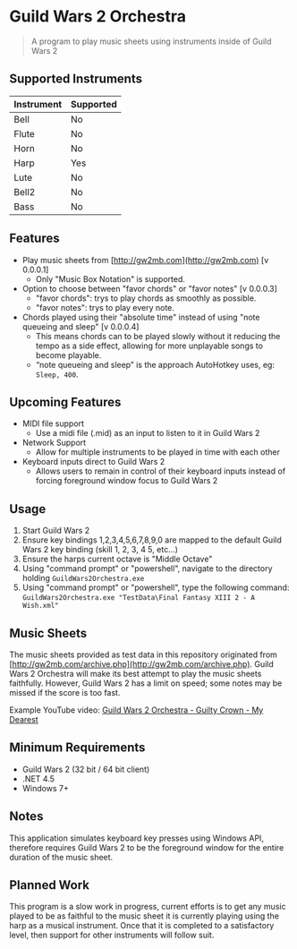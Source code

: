 # Guild Wars 2 Orchestra

> A program to play music sheets using instruments inside of Guild Wars 2

## Supported Instruments

| Instrument | Supported |
|------------|-----------|
| Bell       | No        |
| Flute      | No        |
| Horn       | No        |
| Harp       | Yes       |
| Lute       | No        |
| Bell2      | No        |
| Bass       | No        |

## Features

* Play music sheets from [http://gw2mb.com](http://gw2mb.com) [v 0.0.0.1]
  * Only "Music Box Notation" is supported.
* Option to choose between "favor chords" or "favor notes" [v 0.0.0.3]
  * "favor chords": trys to play chords as smoothly as possible.
  * "favor notes": trys to play every note.
* Chords played using their "absolute time" instead of using "note queueing and sleep" [v 0.0.0.4]
  *  This means chords can to be played slowly without it reducing the tempo as a side effect, allowing for more unplayable songs to become playable.
  *  “note queueing and sleep” is the approach AutoHotkey uses, eg: `Sleep, 400`.

## Upcoming Features

* MIDI file support
  * Use a midi file (.mid) as an input to listen to it in Guild Wars 2
* Network Support
  * Allow for multiple instruments to be played in time with each other
* Keyboard inputs direct to Guild Wars 2
  * Allows users to remain in control of their keyboard inputs instead of forcing foreground window focus to Guild Wars 2

## Usage

1. Start Guild Wars 2
2. Ensure key bindings 1,2,3,4,5,6,7,8,9,0 are mapped to the default Guild Wars 2 key binding (skill 1, 2, 3, 4 5, etc...)
3. Ensure the harps current octave is "Middle Octave"
4. Using "command prompt" or "powershell", navigate to the directory holding `GuildWars2Orchestra.exe`
5. Using "command prompt" or "powershell", type the following command:
`GuildWars2Orchestra.exe "TestData\Final Fantasy XIII 2 - A Wish.xml"`

## Music Sheets

The music sheets provided as test data in this repository originated from [http://gw2mb.com/archive.php](http://gw2mb.com/archive.php). Guild Wars 2 Orchestra will make its best attempt to play the music sheets faithfully. However, Guild Wars 2 has a limit on speed; some notes may be missed if the score is too fast.

Example YouTube video: [Guild Wars 2 Orchestra - Guilty Crown - My Dearest ](https://www.youtube.com/watch?v=hgCDhFD71ZI)

## Minimum Requirements

- Guild Wars 2 (32 bit / 64 bit client)
- .NET 4.5
- Windows 7+

## Notes

This application simulates keyboard key presses using Windows API, therefore requires Guild Wars 2 to be the foreground window for the entire duration of the music sheet.

## Planned Work

This program is a slow work in progress, current efforts is to get any music played to be as faithful to the music sheet it is currently playing using the harp as a musical instrument. Once that it is completed to a satisfactory level, then support for other instruments will follow suit.
